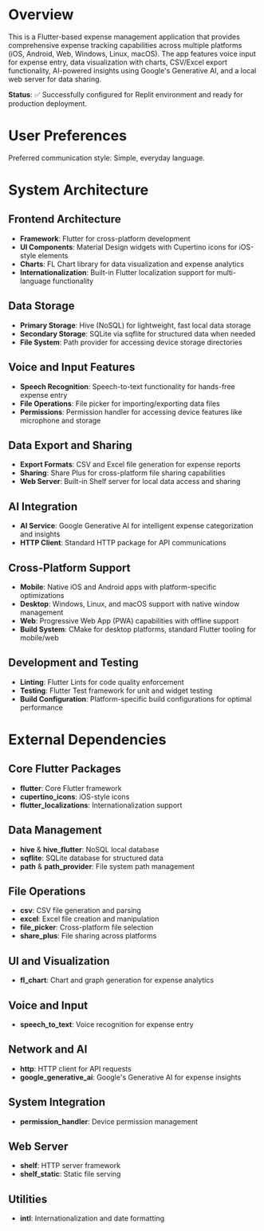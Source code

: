 # Overview

This is a Flutter-based expense management application that provides comprehensive expense tracking capabilities across multiple platforms (iOS, Android, Web, Windows, Linux, macOS). The app features voice input for expense entry, data visualization with charts, CSV/Excel export functionality, AI-powered insights using Google's Generative AI, and a local web server for data sharing.

**Status**: ✅ Successfully configured for Replit environment and ready for production deployment.

# User Preferences

Preferred communication style: Simple, everyday language.

# System Architecture

## Frontend Architecture
- **Framework**: Flutter for cross-platform development
- **UI Components**: Material Design widgets with Cupertino icons for iOS-style elements
- **Charts**: FL Chart library for data visualization and expense analytics
- **Internationalization**: Built-in Flutter localization support for multi-language functionality

## Data Storage
- **Primary Storage**: Hive (NoSQL) for lightweight, fast local data storage
- **Secondary Storage**: SQLite via sqflite for structured data when needed
- **File System**: Path provider for accessing device storage directories

## Voice and Input Features
- **Speech Recognition**: Speech-to-text functionality for hands-free expense entry
- **File Operations**: File picker for importing/exporting data files
- **Permissions**: Permission handler for accessing device features like microphone and storage

## Data Export and Sharing
- **Export Formats**: CSV and Excel file generation for expense reports
- **Sharing**: Share Plus for cross-platform file sharing capabilities
- **Web Server**: Built-in Shelf server for local data access and sharing

## AI Integration
- **AI Service**: Google Generative AI for intelligent expense categorization and insights
- **HTTP Client**: Standard HTTP package for API communications

## Cross-Platform Support
- **Mobile**: Native iOS and Android apps with platform-specific optimizations
- **Desktop**: Windows, Linux, and macOS support with native window management
- **Web**: Progressive Web App (PWA) capabilities with offline support
- **Build System**: CMake for desktop platforms, standard Flutter tooling for mobile/web

## Development and Testing
- **Linting**: Flutter Lints for code quality enforcement
- **Testing**: Flutter Test framework for unit and widget testing
- **Build Configuration**: Platform-specific build configurations for optimal performance

# External Dependencies

## Core Flutter Packages
- **flutter**: Core Flutter framework
- **cupertino_icons**: iOS-style icons
- **flutter_localizations**: Internationalization support

## Data Management
- **hive** & **hive_flutter**: NoSQL local database
- **sqflite**: SQLite database for structured data
- **path** & **path_provider**: File system path management

## File Operations
- **csv**: CSV file generation and parsing
- **excel**: Excel file creation and manipulation
- **file_picker**: Cross-platform file selection
- **share_plus**: File sharing across platforms

## UI and Visualization
- **fl_chart**: Chart and graph generation for expense analytics

## Voice and Input
- **speech_to_text**: Voice recognition for expense entry

## Network and AI
- **http**: HTTP client for API requests
- **google_generative_ai**: Google's Generative AI for expense insights

## System Integration
- **permission_handler**: Device permission management

## Web Server
- **shelf**: HTTP server framework
- **shelf_static**: Static file serving

## Utilities
- **intl**: Internationalization and date formatting